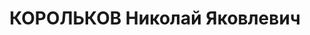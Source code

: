 ---
title: КОРОЛЬКОВ Николай Яковлевич
description: нач. Златоустовской дистанции пути Юж.-Урал.ж.д.
---